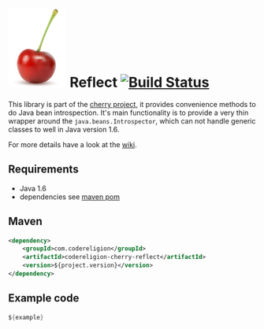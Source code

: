 # ![cherry-logo](https://raw.githubusercontent.com/codereligion/cherry/master/small-cherry.png) Reflect [![Build Status](https://ssl.webpack.de/secure-jenkins.codereligion.com/buildStatus/icon?job=codereligion-reflect-master-build-flow)](http://jenkins.codereligion.com/view/codereligion-reflect/job/codereligion-reflect-master-build-flow/)

This library is part of the [cherry project](https://github.com/codereligion/cherry), it provides convenience methods to do Java bean introspection. It's main functionality is to provide a very thin wrapper around the ```java.beans.Introspector```, which can not handle generic classes to well in Java version 1.6.

For more details have a look at the [wiki](https://github.com/codereligion/reflect/wiki).

## Requirements
* Java 1.6
* dependencies see [maven pom](pom.xml)

## Maven ##
```xml
<dependency>
	<groupId>com.codereligion</groupId>
	<artifactId>codereligion-cherry-reflect</artifactId>
	<version>${project.version}</version>
</dependency>
```

## Example code
```java
${example}
```


